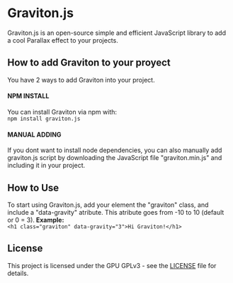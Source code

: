 # Graviton.js
Graviton.js is an open-source simple and efficient JavaScript library to add a cool Parallax effect to your projects.

<h2>How to add Graviton to your proyect</h2>
You have 2 ways to add Graviton into your project. <br>
<h4>NPM INSTALL</h4>
You can install Graviton via npm with:<br>
<code>npm install graviton.js</code><br>
<h4>MANUAL ADDING</h4>
If you dont want to install node dependencies, you can also manually add graviton.js script by downloading the JavaScript file "graviton.min.js" and including it in your project.<br>
<h2>How to Use</h2>
To start using Graviton.js, add your element the "graviton" class, and include a "data-gravity" atribute. This atribute goes from -10 to 10 (default or 0 = 3).<b> Example:</b><br>
<code>&lth1 class="graviton" data-gravity="3"&gtHi Graviton!&lt/h1&gt</code> <br>
<h2>License</h2>
This project is licensed under the GPU GPLv3 - see the <a href="https://github.com/MariioM/Graviton.js/blob/main/LICENSE">LICENSE</a> file for details.
